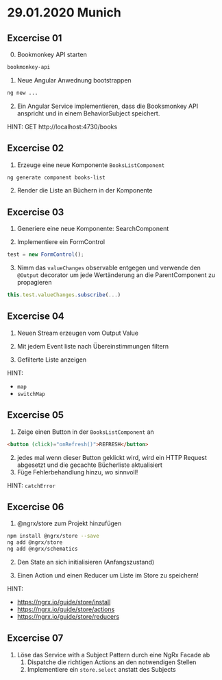 # 29.01.2020 Munich

## Excercise 01

0. Bookmonkey API starten

```sh
bookmonkey-api
```

1. Neue Angular Anwednung bootstrappen

```sh
ng new ...
```

2. Ein Angular Service implementieren, dass die Booksmonkey API anspricht und in einem BehaviorSubject speichert.

HINT:
GET http://localhost:4730/books

## Excercise 02

1.  Erzeuge eine neue Komponente `BooksListComponent`

```sh
ng generate component books-list
```

2.  Render die Liste an Büchern in der Komponente

## Excercise 03

1. Generiere eine neue Komponente: SearchComponent

2. Implementiere ein FormControl

```ts
test = new FormControl();
```

3. Nimm das `valueChanges` observable entgegen und verwende den
   `@Output` decorator um jede Wertänderung an die ParentComponent zu propagieren

```ts
this.test.valueChanges.subscribe(...)
```

## Excercise 04

1. Neuen Stream erzeugen vom Output Value

2. Mit jedem Event liste nach Übereinstimmungen filtern

3. Gefilterte Liste anzeigen

HINT:

- `map`
- `switchMap`

## Excercise 05

1. Zeige einen Button in der `BooksListComponent` an

```html
<button (click)="onRefresh()">REFRESH</button>
```

2. jedes mal wenn dieser Button geklickt wird, wird ein HTTP Request abgesetzt und die gecachte Bücherliste aktualisiert
3. Füge Fehlerbehandlung hinzu, wo sinnvoll!

HINT: `catchError`

## Excercise 06

1. @ngrx/store zum Projekt hinzufügen

```sh
npm install @ngrx/store --save
ng add @ngrx/store
ng add @ngrx/schematics
```

2. Den State an sich initialisieren (Anfangszustand)

3. Einen Action und einen Reducer um Liste im Store zu speichern!

HINT:

- https://ngrx.io/guide/store/install
- https://ngrx.io/guide/store/actions
- https://ngrx.io/guide/store/reducers

## Excercise 07

1. Löse das Service with a Subject Pattern durch eine NgRx Facade ab
   1. Dispatche die richtigen Actions an den notwendigen Stellen
   2. Implementiere ein `store.select` anstatt des Subjects
